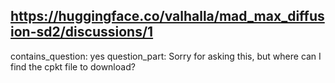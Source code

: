 ## https://huggingface.co/valhalla/mad_max_diffusion-sd2/discussions/1

contains_question: yes
question_part: Sorry for asking this, but where can I find the cpkt file to download?